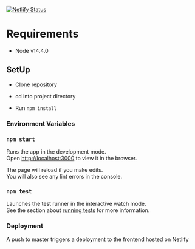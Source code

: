 [![Netlify Status](https://api.netlify.com/api/v1/badges/1148e683-8f25-42c7-ac79-89feecefaff7/deploy-status)](https://app.netlify.com/sites/sharp-spence-46f26d/deploys)

# Requirements

- Node v14.4.0

## SetUp

- Clone repository

- cd into project directory

- Run `npm install`

### Environment Variables

### `npm start`

Runs the app in the development mode.\
Open [http://localhost:3000](http://localhost:3000) to view it in the browser.

The page will reload if you make edits.\
You will also see any lint errors in the console.

### `npm test`

Launches the test runner in the interactive watch mode.\
See the section about [running tests](https://facebook.github.io/create-react-app/docs/running-tests) for more information.

### Deployment

A push to master triggers a deployment to the frontend hosted on Netlify

